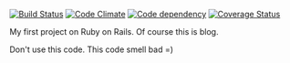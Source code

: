 [![Build Status](https://travis-ci.org/stamm/blog-ror.png?branch=master)](https://travis-ci.org/stamm/blog-ror) [![Code Climate](https://codeclimate.com/github/stamm/blog-ror.png)](https://codeclimate.com/github/stamm/blog-ror) [![Code dependency](https://gemnasium.com/stamm/blog-ror.png)](https://gemnasium.com/stamm/blog-ror) [![Coverage Status](https://coveralls.io/repos/stamm/blog-ror/badge.png?branch=master)](https://coveralls.io/r/stamm/blog-ror)

My first project on Ruby on Rails. Of course this is blog.

Don't use this code. This code smell bad =)
